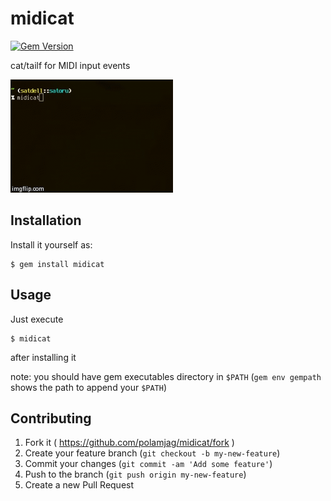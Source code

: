 # midicat

[![Gem Version](https://badge.fury.io/rb/midicat.svg)](http://badge.fury.io/rb/midicat)

cat/tailf for MIDI input events

![demo screen](./demo.gif)

## Installation

Install it yourself as:

    $ gem install midicat

## Usage

Just execute

```
$ midicat
```

after installing it

note: you should have gem executables directory in `$PATH` (`gem env gempath` shows the path to append your `$PATH`)

## Contributing

1. Fork it ( https://github.com/polamjag/midicat/fork )
2. Create your feature branch (`git checkout -b my-new-feature`)
3. Commit your changes (`git commit -am 'Add some feature'`)
4. Push to the branch (`git push origin my-new-feature`)
5. Create a new Pull Request
